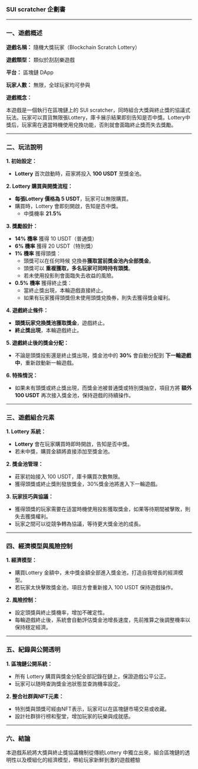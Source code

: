### **SUI scratcher 企劃書**

---

### **一、遊戲概述**

**遊戲名稱：** 隨機大獎玩家（Blockchain Scratch Lottery）

**遊戲類型：** 類似於刮刮樂遊戲

**平台：** 區塊鏈 DApp

**玩家人數：** 無限，全球玩家均可參與

**遊戲概念：**

本遊戲是一個執行在區塊鏈上的 SUI scratcher，同時組合大獎與終止獎的協議式玩法。玩家可以買貨無限張Lottery，庫卡展示結果即刻告知是否中獎。Lottery中獎后，玩家需在適當時機使用兌換功能，否則就會面臨終止獎而失去獎勵。

---

### **二、玩法說明**

**1. 初始設定：**

- **Lottery** 首次啟動時，莊家將投入 **100 USDT** 至獎金池。

**2. Lottery 購買與開獎流程：**

- **每張Lottery 價格為 5 USDT**，玩家可以無限購買。
- 購買時，Lottery 會即刻開啟，告知是否中獎。
    - 中獎機率 **21.5%**

**3. 獎勵設計：**

- **14% 機率** 獲得 10 USDT（普通獎）
- **6% 機率** 獲得 20 USDT（特別獎）
- **1% 機率** 獲得頭獎：
    - 頭獎可以在任何時候 兌換券**獲取當前獎金池內全部獎金**。
    - 頭獎可以 **重複獲取，多名玩家可同時持有頭獎**。
    - 若未使用投影則會面臨失去收益的風險。
- **0.5% 機率** 獲得終止獎：
    - 當終止獎出現，本輪遊戲直接終止。
    - 如果有玩家獲得頭獎但未使用頭獎兌換券，則失去獲得獎金權利。

**4. 遊戲終止條件：**

- **頭獎玩家兌換獎池獲取獎金**，遊戲終止。
- **終止獎出現**，本輪遊戲終止。

**5. 遊戲終止後的獎金分配：**

- 不論是頭獎投影還是終止獎出現，獎金池中的 **30%** 會自動分配到 **下一輪遊戲中**，重新啟動新一輪遊戲。

**6. 特殊情況：**

- 如果未有頭獎或終止獎出現，而獎金池被普通獎或特別獎抽空，項目方將 **額外100 USDT** 再次接入獎金池，保持遊戲的持續操作。

---

### **三、遊戲組合元素**

**1. Lottery 系統：**

- **Lottery** 會在玩家購買時即時開啟，告知是否中獎。
- 若未中獎，購買金額將直接添加至獎金池。

**2. 獎金池管理：**

- 莊家初始接入 100 USDT，庫卡購買次數無限。
- 獲得頭獎或終止獎則發放獎金，30%獎金池將進入下一輪遊戲。

**3. 玩家技巧與協議：**

- 獲得頭獎的玩家需要在适當時機使用投影獲取獎金，如果等待期間被擊敗，則失去獲獎權利。
- 玩家之間可以從競争轉為協議，等待更大獎金池的成長。

---

### **四、經濟模型與風險控制**

**1. 經濟模型：**

- 購買Lottery 金額中，未中獎金額全部進入獎金池，打造自我增長的經濟模型。
- 若玩家太快擊敗獎金池，項目方會重新接入 100 USDT 保持遊戲操作。

**2. 風險控制：**

- 設定頭獎與終止獎機率，增加不確定性。
- 每輪遊戲終止後，系統會自動評估獎金池增長速度，先前推算之後調整機率以保持穩定經濟。

---

### **五、紀錄與公開透明**

**1. 區塊鏈公開系統：**

- 所有 Lottery 購買與獎金分配全部記錄在鏈上，保證遊戲公平公正。
- 玩家可以随時查詢獎金池狀態並查詢機率設定。

**2. 整合社群與NFT元素：**

- 特別獎與頭獎可經由NFT表示，玩家可以在區塊鏈市場交易或收藏。
- 設計社群排行榜和聖堂，增加玩家的玩樂與成就感。

---

### **六、結論**

本遊戲系統將大獎與終止獎協議機制從傳統Lottery 中獨立出來，組合區塊鏈的透明性以及模組化的經濟模型，帶給玩家新鮮到激的遊戲體驗